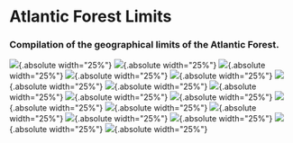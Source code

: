 # Atlantic Forest Limits

### Compilation of the geographical limits of the Atlantic Forest.

![](02_maps/atlantic_forest_limit_cantidio_souza_2019.png){.absolute width="25%"}
![](02_maps/atlantic_forest_limit_ecoregions_2001.png){.absolute width="25%"}
![](02_maps/atlantic_forest_limit_ecoregions_2017.png){.absolute width="25%"}
![](02_maps/atlantic_forest_limit_hoffman_etal_2016.png){.absolute width="25%"}
![](02_maps/atlantic_forest_limit_ibge_2004.png){.absolute width="25%"}
![](02_maps/atlantic_forest_limit_ibge_2019.png){.absolute width="25%"}
![](02_maps/atlantic_forest_limit_law_2006.png){.absolute width="25%"}
![](02_maps/atlantic_forest_limit_law_2024_ecoregions.png){.absolute width="25%"}
![](02_maps/atlantic_forest_limit_morrone_2014.png){.absolute width="25%"}
![](02_maps/atlantic_forest_limit_morrone_etal_2022.png){.absolute width="25%"}
![](02_maps/atlantic_forest_limit_muylaert_etal_2018_consensus.png){.absolute width="25%"}
![](02_maps/atlantic_forest_limit_muylaert_etal_2018_integrator_buffer.png){.absolute width="25%"}
![](02_maps/atlantic_forest_limit_muylaert_etal_2018_integrator.png){.absolute width="25%"}
![](02_maps/atlantic_forest_limit_ribeiro_etal_2009.png){.absolute width="25%"}
![](02_maps/atlantic_forest_limit_salgado_etal_2019_core.png){.absolute width="25%"}
![](02_maps/atlantic_forest_limit_salgado_etal_2019_ecotone.png){.absolute width="25%"}
![](02_maps/atlantic_forest_limit_vancine_etal_2024.png){.absolute width="25%"}


